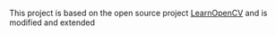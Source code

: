This project is based on the open source project [LearnOpenCV](https://github.com/spmallick/learnopencv/tree/master/Playing-Chrome-TRex-Game-with-Facial-Gestures) and is modified and extended
